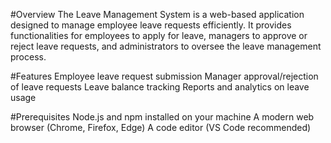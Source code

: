 #Overview
  The Leave Management System is a web-based application designed to manage employee leave requests efficiently. It provides functionalities for employees to apply for leave, managers to approve or reject leave requests, and administrators to oversee the leave management process.

#Features
   Employee leave request submission
   Manager approval/rejection of leave requests
   Leave balance tracking
   Reports and analytics on leave usage

#Prerequisites
     Node.js and npm installed on your machine
     A modern web browser (Chrome, Firefox, Edge)
     A code editor (VS Code recommended)
